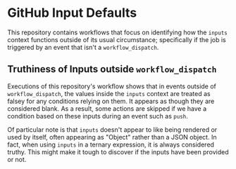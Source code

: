 # GitHub Input Defaults

This repository contains workflows that focus on identifying how the `inputs` context functions outside of its usual circumstance; specifically if the job is triggered by an event that isn't a `workflow_dispatch`.

## Truthiness of Inputs outside `workflow_dispatch`

Executions of this repository's workflow shows that in events outside of
`workflow_dispatch`, the values inside the `inputs` context are treated as
falsey for any conditions relying on them. It appears as though they are
considered blank. As a result, some actions are skipped if we have a condition
based on these inputs during an event such as `push`.

Of particular note is that `inputs` doesn't appear to like being rendered or
used by itself, often appearing as "Object" rather than a JSON object. In fact,
when using `inputs` in a ternary expression, it is always considered truthy.
This might make it tough to discover if the inputs have been provided or not.
